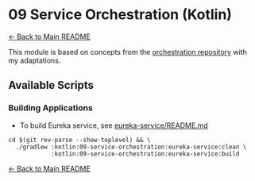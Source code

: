 # 09 Service Orchestration (Kotlin)

[← Back to Main README](../../README.md)

This module is based on concepts from the [orchestration repository](https://github.com/reactive-spring-book/orchestration) with my adaptations.

## Available Scripts

### Building Applications

- To build Eureka service, see [eureka-service/README.md](./eureka-service/README.md#building-application)

```shell
cd $(git rev-parse --show-toplevel) && \
  ./gradlew :kotlin:09-service-orchestration:eureka-service:clean \
            :kotlin:09-service-orchestration:eureka-service:build
```

[← Back to Main README](../../README.md)
